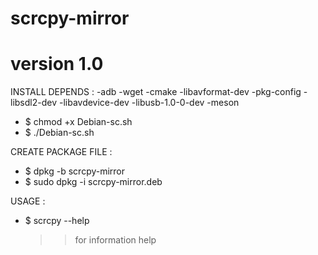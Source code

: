 # scrcpy-mirror
# version 1.0

INSTALL DEPENDS :
-adb -wget -cmake -libavformat-dev -pkg-config
-libsdl2-dev -libavdevice-dev -libusb-1.0-0-dev -meson
- $ chmod +x Debian-sc.sh
- $ ./Debian-sc.sh

CREATE PACKAGE FILE :
- $ dpkg -b scrcpy-mirror
- $ sudo dpkg -i scrcpy-mirror.deb

USAGE :
- $ scrcpy --help
  >> for information help